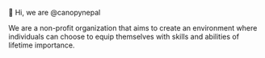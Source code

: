 👋 Hi, we are @canopynepal

We are a non-profit organization that aims to create an environment where individuals can choose to equip themselves with skills and abilities of lifetime importance.
